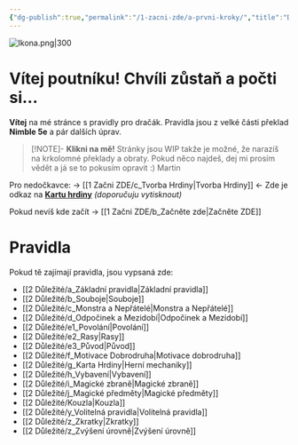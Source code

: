 ```yaml
---
{"dg-publish":true,"permalink":"/1-zacni-zde/a-prvni-kroky/","title":"Dračák","tags":["gardenEntry"]}
---
```


![Ikona.png|300](/img/user/z_img/Ikona.png)
# Vítej poutníku! Chvíli zůstaň a počti si...
**Vítej** na mé stránce s pravidly pro dračák.
Pravidla jsou z velké části překlad **Nimble 5e** a pár dalších úprav.

>[!NOTE]- **Klikni na mě!**
>Stránky jsou WIP takže je možné, že narazíš na krkolomné překlady a obraty. 
>Pokud něco najdeš, dej mi prosím vědět a já se to pokusím opravit :)
>Martin

Pro nedočkavce: -> [[1 Začni ZDE/c_Tvorba Hrdiny\|Tvorba Hrdiny]] <-
Zde je odkaz na **[Kartu hrdiny](https://drive.google.com/file/d/1-2xd5Cbr_1uOgn9s9lAA_zxMM3BPez6z/view?usp=sharing)** *(doporučuju vytisknout)*

Pokud nevíš kde začít -> [[1 Začni ZDE/b_Začněte zde\|Začněte ZDE]]
# Pravidla
Pokud tě zajímají pravidla, jsou vypsaná zde:
- [[2 Důležité/a_Základní pravidla\|Základní pravidla]]
- [[2 Důležité/b_Souboje\|Souboje]]
- [[2 Důležité/c_Monstra a Nepřátelé\|Monstra a Nepřátelé]]
- [[2 Důležité/d_Odpočinek a Mezidobí\|Odpočinek a Mezidobí]]
- [[2 Důležité/e1_Povolání\|Povolání]]
- [[2 Důležité/e2_Rasy\|Rasy]]
- [[2 Důležité/e3_Původ\|Původ]]
- [[2 Důležité/f_Motivace Dobrodruha\|Motivace dobrodruha]]
- [[2 Důležité/g_Karta Hrdiny\|Herní mechaniky]]
- [[2 Důležité/h_Vybavení\|Vybavení]]
- [[2 Důležité/i_Magické zbraně\|Magické zbraně]]
- [[2 Důležité/j_Magické předměty\|Magické předměty]]
- [[2 Důležité/Kouzla\|Kouzla]]
- [[2 Důležité/y_Volitelná pravidla\|Volitelná pravidla]]
- [[2 Důležité/z_Zkratky\|Zkratky]]
- [[2 Důležité/z_Zvýšení úrovně\|Zvýšení úrovně]]